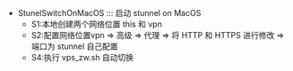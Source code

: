 
- StunelSwitchOnMacOS ::: 启动 stunnel on MacOS
  - S1:本地创建两个网络位置 this 和 vpn
  - S2:配置网络位置vpn => 高级 => 代理 => 将 HTTP 和 HTTPS 进行修改 => 端口为 stunnel 自己配置
  - S4:执行 vps_zw.sh 自动切换
